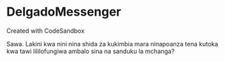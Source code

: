 # DelgadoMessenger
Created with CodeSandbox

Sawa. Lakini kwa nini nina shida za kukimbia mara ninapoanza tena kutoka kwa tawi lililofungiwa ambalo sina na sanduku la mchanga?